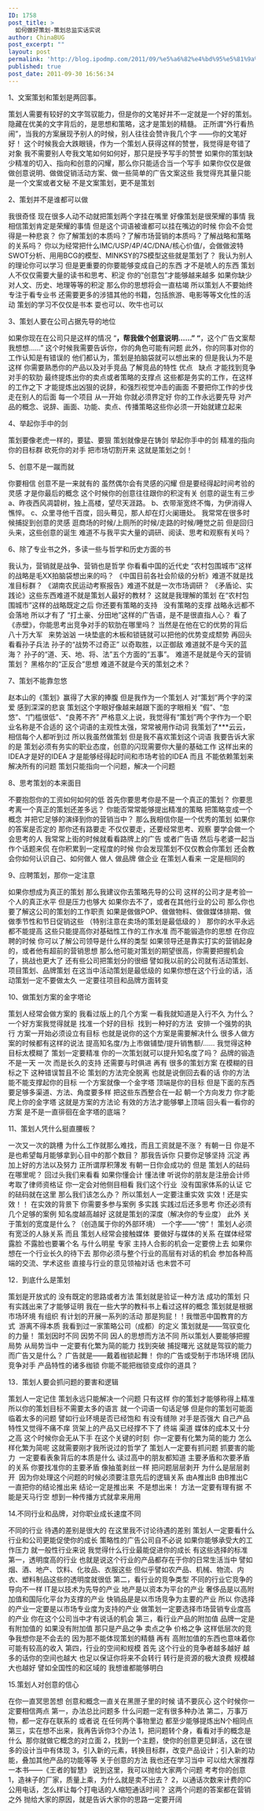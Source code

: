 ```yaml
---
ID: 1758
post_title: >
  如何做好策划-策划总监实话实说
author: ChinaBUG
post_excerpt: ""
layout: post
permalink: 'http://blog.ipodmp.com/2011/09/%e5%a6%82%e4%bd%95%e5%81%9a%e5%a5%bd%e7%ad%96%e5%88%92-%e7%ad%96%e5%88%92%e6%80%bb%e7%9b%91%e5%ae%9e%e8%af%9d%e5%ae%9e%e8%af%b4.html'
published: true
post_date: 2011-09-30 16:56:34
---
```

1、文案策划和策划是两回事。

策划人需要有较好的文字驾驭能力，但是你的文笔好并不一定就是一个好的策划。
隐藏在优美的文字背后的，是思想和策略，这才是策划的精髓。
正所谓“外行看热闹”，当我的方案展现予别人的时候，别人往往会赞许我几个字
——你的文笔好好！
这个时候我会大跌眼镜，作为一个策划人获得这样的赞誉，我觉得是夸错了对象
我不需要别人夸我文笔如何如何好，那只是授予写手的赞誉
如果你的策划缺少精准的切入、指向和创意的闪耀，那么你只能适合当一个写手
如果你仅仅是做做创意说明、做做促销活动方案、做一些简单的广告文案这些
我觉得充其量只能是一个文案或者文秘
不是文案策划，更不是策划

2、策划并不是谁都可以做

我很奇怪
现在很多人动不动就把策划两个字挂在嘴里
好像策划是很荣耀的事情
我相信策划肯定是荣耀的事情
但是这个词语被谁都可以挂在嘴边的时候
你会不会觉得是一种悲哀？
你了解策划的本质吗？了解市场营销的本质吗？了解战略和策略的关系吗？
你以为经常把什么IMC/USP/4P/4C/DNA/核心价值/，会做做波特SWOT分析、用用BCG的模型、MINKSY的7S模型这些就是策划了？
我认为别人的理论你可以学习
但是更重要的你要能够变成自己的东西 才不是唬人的东西
策划人不仅仅需要大量的读书和思考、积淀
你的“创意包”才能够越来越多
如果你缺少对人文、历史、地理等等的积淀
那么你的思想将会一直枯竭
所以策划人不要始终专注于看专业书
还需要更多的涉猎其他的书籍，包括旅游、电影等等文化性的活动
策划的学习不仅仅是书本
耍也可以、吹牛也可以

3、策划人要在公司占据先导的地位

如果你现在在公司只是这样的情况
“**，帮我做个创意说明……”
“**，这个广告文案帮我想想……”
这个时候我需要告诉你，你的角色可能有问题
此外，你的同事对你的工作认知是有错误的
他们都认为，策划是拍脑袋就可以想出来的
但是我认为不是这样
你需要熟悉你的产品以及对手竞品
了解竞品的特性 优点   缺点
才能找到竞争对手的软肋
最终提炼出你的卖点或者策略的支撑点
这些都是务实的工作，在这样的工作之下
才能提炼出凶狠的说辞，和强烈视觉冲击的画面
不要把你工作的步伐走在别人的后面
每一个项目 从一开始
你就必须界定好
你的工作永远要先导
对产品的概念、说辞、画面、功能、卖点、传播策略这些你必须一开始就建立起来

4、举起你手中的剑

策划要像老虎一样的，要猛、要狠
策划就像是在铸剑
举起你手中的剑
精准的指向你的目标群
砍死你的对手
把市场切割开来
这就是策划之剑！

5、创意不是一蹴而就

你要相信
创意不是一来就有的
虽然偶尔会有灵感的闪耀
但是要经得起时间考验的灵感 才是你最后的概念
这个时候你的创意往往跟你的积淀有关
创意的诞生有三步
a、昨夜西风凋碧树，独上高楼，望尽天涯路。
b、衣带渐宽终不悔，为伊消得人憔悴。
c、众里寻他千百度，回头蓦见，那人却在灯火阑珊处。
我常常在很多时候捕捉到创意的灵感
逛商场的时候/上厕所的时候/走路的时候/睡觉之前
但是回归头来，这些创意的诞生
难道不与我平实大量的调研、阅读、思考和观察有关吗？

6、除了专业书之外，多读一些与哲学和历史方面的书

我认为，营销就是战争、营销也是哲学
你看看中国的近代史
“农村包围城市”这样的战略是毛XX拍脑袋想出来的吗？
《中国目前各社会阶级的分析》难道不就是找准目标群？
《湖南农民运动考察报告》难道不就是一次市场调研？
《矛盾论、实践论》这些东西难道不就是策划人最好的教材？
这就是我理解的策划
在“农村包围城市”这样的战略既定之后
你还要有策略的支持   没有策略的支撑 战略永远都不会落地
所以才有了
“打土豪、分田地”这样的广告语，是不是很直指人心？
看了《赤壁》，你能思考出竞争对手的软肋在哪里吗？
当然是在他在它的优势的背后
八十万大军   来势汹汹
一块垫底的木板和锁链就可以把他的优势变成颓势
再回头看看孙子兵法
孙子的“战势不过奇正”
以奇取胜，以正御敌
难道就不是今天的蓝海？
孙子的“道、天、地、将、法”五个方面的“五事”。
难道不是就是今天的营销策划？
黑格尔的“正反合”思想 难道不就是今天的策划之术？

7、策划不能靠忽悠

赵本山的《策划》赢得了大家的捧腹
但是我作为一个策划人
对“策划”两个字的深爱
感到深深的悲哀
策划这个字眼好像越来越跟下面的字眼相关
“假”、“忽悠”、“门槛很低”、“良莠不齐”
严格意义上说，我觉得有“策划”两个字作为一个职业名称是不合适的
这个词语的主观性太强，常常被用作动词
我策划了***云云，相信每个人都听到过
所以我虽然做策划 但是我不喜欢策划这个词语
我要告诉大家的是
策划必须有务实的职业态度，创意的闪现需要你大量的基础工作
这样出来的IDEA才是好的IDEA
才是能够经得起时间和市场考验的IDEA
而且
不能依赖策划来解决所有的问题
策划只能指向一个问题，解决一个问题

8、思考策划的本来面目

不要抱怨你的工资如何如何的低
首先你要思考你是不是一个真正的策划？
你要思考离一个真正的策划还差多远？
你能否常常能够提出精准的策略
把策略变成一个概念
并把它足够的演绎到你的营销当中？
那么我相信你是一个优秀的策划
如果你的答案是否定的
那你还有路要走
不仅仅要走，还要经常思考、观察
要学会做一个会思考的人
我常常上街的时候就看看路牌上的广告 或者广告语
然后与老婆一起当作个话题来侃
在你积累到一定程度的时候
你会发现策划不仅仅教会你策划 还会教会你如何认识自己、如何做人
做人 做品牌 做企业 在策划人看来
一定是相同的

9、应聘策划，那你一定注意

如果你想成为真正的策划
那么我建议你去策略先导的公司
这样的公司才是考验一个人的真正水平
但是压力也够大
如果你去不了，或者在其他行业的公司
那么你也要了解这公司的策划的工作职责
如果是做做POP、做做物料、做做媒体排期、做做季节性和节日促销这些
（特别注意在卖场的策划是最低级的 ）
那你的水平永远都不能提高
这些只能提高你对基础性工作的工作水准
而不能锻造你的思想
在你应聘的时候
你可以了解公司领导是什么样的类型
如果领导还是靠实打实的营销起身的，或者他有超前的营销思想
那么他可能对策划的期望很高，你需要把握机会了，挑战也更大了
还有些公司把策划分的很细
譬如我以前的公司就有活动策划、项目策划、品牌策划
在这当中活动策划是最低级的
如果你想在这个行业的话，活动策划一定不要做太久
一定要往项目和品牌方面转变

10、做策划方案的金字塔论

策划人经常会做方案的
我看过版上的几个方案
一看我就知道是入行不久
为什么？
一个好方案我觉得就是
找准一个好的目标  找到一种好的方法  安排一个强势的执行
方案一开始必须设立有目标 也就是说你的这个方案是需要解决什么
很多人做方案的时候都有这样的说法
提高知名度/为上市做铺垫/提升销售额/……
我觉得这种目标太模糊了 策划一定要精准
你的一次策划就可以提升知名度了吗？
品牌的锻造不是一天 一次 而是长久的支持 还需要与时俱进
再有 很多的策划方案
在模糊的目标之下 这种错误暂且不论
策划的方法完全脱离
也就是说倒回去看的话
你的方法能不能支撑起你的目标
一个方案就像一个金字塔
顶端是你的目标
但是下面的东西要足够多渠道、方法、角度要多样
把这些东西整合在一起 朝一个方向发力
你才能爬上你的金字塔
这就是方案的方法论 有效的方法才能够攀上顶端
回头看一看你的方案 是不是一直徘徊在金字塔的底端？

11、策划人凭什么挺直腰板？

一次又一次的跳槽
为什么工作就那么难找，而且工资就是不涨？
有朝一日 你是不是也希望每月能够拿到心目中的那个数目？
那我告诉你 只要你足够坚持 沉淀 再加上好的方法以及努力
正所谓厚积薄发 有朝一日你会成功的
但是 策划人的砝码在哪里呢？
回过头我们来看看
如果你懂会计 懂法律
听说你的朋友是注册会计师 考取了律师资格证
你一定会对他侧目相看
我们这个行业  没有国家体系的认证
它的砝码就在这里
那么我们该怎么办？
所以策划人一定要注重实效
实效！还是实效！！
在实效的背景下 你需要多参与案例 多实践 实践过后还多思考
你还必须有几个足够的案例 知名度越高越好
这就是策划的深度（解决你的专业度）
此外 关于策划的宽度是什么？（创造属于你的外部环境）
一个字——“傍”！
策划人必须有宽泛的人脉关系
而且 策划人经常会接触媒体  要做好与媒体的关系
在媒体经常露脸 不露脸也要署个名
与什么明星 专家 主持人合影的机会一定要傍上去
如果你想在一个行业长久的待下去
那你必须与整个行业的高层有对话的机会
参加各种高端的交流、学术这些
直接与行业的意见领袖对话 也未尝不可

12．到底什么是策划

策划是开放式的
没有既定的思路或者方法
策划就是验证一种方法
成功的策划 只有实践出来了才能够证明
我在一些大学的教科书上看过这样的概念
策划就是根据市场环境 有组织 有计划的开展一系列的活动
那是狗屁！！我憎恶中国教育的方式  游离不得本质
我看到过一家策略公司（成都）的定义
策划就是——驾驭变化的力量！
策划因时不同 因势不同 因人的思想而方法不同
所以策划人要能够把握局势
从局势当中 一定要有化繁为简的能力 找到突破 捕捉曙光
这就是驾驭的能力
而广告又是什么？
广告就是——戴着枷锁起舞！
你的广告或受制于市场环境 团队 竞争对手 产品特性的诸多枷锁
你能不能把枷锁变成你的道具？

13．策划人要会抓问题的要害和逻辑

策划人一定记住
策划永远只能解决一个问题
只有这样 你的策划才能够称得上精准
所以你的策划目标不需要太多的语言 就一个词语一句话足够
但是你的策划可能面临着太多的问题
譬如行业环境是否已经饱和 有没有缝隙 对手是否强大
自己产品特性又觉得不痛不痒 货架上的产品又已经撑不下了
终端 渠道 媒体的成本又十分之高
这个时候你会无从下手
在这个关键的时刻  你一定要有化繁为简的能力
怎么样化繁为简呢 这就需要刚才我所说过的哲学了
策划人一定要有抓问题 抓要害的能力  一定要看表象背后的本质是什么
读过高中的朋友都知道 主要矛盾和次要矛盾的关系
你要找准你的主要矛盾
像抽茧剥丝一样 把问题层层剥开
为什么是层层剥开  因为你处理这个问题的时候必须要注意先后的逻辑关系
由A推出B
由B推出C 一直把你的结论推出来
结论一定是推出来  不是想出来！
方法一定要有理有据 不能是天马行空 想到一种传播方式就拿来用用

14.不同行业和品牌，对你职业成长速度不同

不同的行业 待遇的差别是很大的
在这里我不讨论待遇的差别
策划人一定要看什么行业和公司更能促使你的成长
策略性的广告公司自不必说 如果你能够承受大的工作压力
就一般性行业来说
我觉得什么行业最能促进你的成长 有这些选择的标准
第一，透明度高的行业
也就是说这个行业的产品都存在于你的日常生活当中
譬如烟、酒、地产、饮料、化妆品、衣服这些
但似乎譬如农产品、机械、物流、内衣、塑料制品这些的透明度就很低
第二，看行业的竞争类型
不同的行业它竞争的导向不一样
IT是以技术为先导的产业 地产是以资本为平台的产业
奢侈品是以高附加值和国际化平台为支撑的产业
快销品是是以市场竞争为主要的产业
所以 你选择的产业一定要是以市场专业度为支持的产业
做策划一定要选择市场营销专业度高的产业 你在这个公司当中才有说话的机会
第三，看行业产品的附加值
品牌一定是有附加值的
如果没有附加值 那只是产品之争 卖点之争 价格之争
这样低层次的竞争我想你是不会去的
因为那不能体现策划的精髓
再有 高附加值的东西也意味着你可能有较高的收入
第四，行业的空间和规模
首先 这个行业的竞争者越多越好 越多的话你的空间也越大
也足以保证你将来不会转行
转行是资源的极大浪费
规模越大也越好 譬如全国性的和区域的
我想谁都能够明白

15.策划人对创意的信心

在你一直冥思苦想
创意和概念一直关在黑匣子里的时候
请不要灰心
这个时候你一定要相信两点
第一，办法总比问题多
什么问题一定有很多种办法
第二，万事万物，都一定存在联系的
或者说 在任何两个事物里边 都至少能够提炼出N个相同点
第三，实在想不出来，我再告诉你3个办法
1，把问题转个身，看看对手的概念是什么  那你就做它概念的对立面
2，找到一个主题，使你的创意更见鲜活，这在很多的设计当中有体现
3，引入新的元素，转换目标群，改变产品设计；引入新的功能，叠加其他产品的功能等等
关于创意的方法 我也还在学习当中
可以给大家推荐一本书——《王者的智慧》
说到这里，我可以抛给大家两个问题 考考你的创意
1，造袜子的厂家，质量上乘，为什么就是卖不出去？
2，以通话次数来计费的IC公用电话，怎么样让每个打电话的人缩短通话时间？
这两个问题的答案都在营销之外
抛给大家的原因，就是告诉大家你的思路一定要开阔